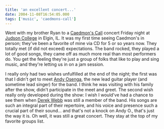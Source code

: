 ```yaml
---
title: 'an excellent concert...'
date: 2004-11-08T16:54:05.000
tags: ['music', 'caedmons-call']
---
```


Went with my brother Ryan to a [Caedmon's Call](http://www.caedmonscall.com) concert Friday night at [Judson College](http://www.judsoncollege.edu) in Elgin, IL. It was my first time seeing Caedmon's in person; they've been a favorite of mine via CD for 5 or so years now. They totally met (if did not exceed) expectations. The band rocked, they played a lot of good songs, they came off as much more real than most performers do. You get the feeling they're just a group of folks that like to play and sing music, and they're letting us in on a jam session.

I really only had two wishes unfulfilled at the end of the night; the first was that I didn't get to meet [Andy Osenga](http://www.andrewosenga.com), the new lead guitar player (and sometime lead singer) for the band. I think he was visiting with his family after the show, didn't participate in the meet and greet. The second wish really only developed during the show: I wish I would've had a chance to see them when [Derek Webb](http://www.derekwebb.com) was still a member of the band. His songs are such an integral part of their repertoire, and his voice and presence such a crucial part of their sound... and that's not a knock on Andy O., that's just the way it is. Oh well, it was still a great concert. They stay at the top of my favorite groups list.
